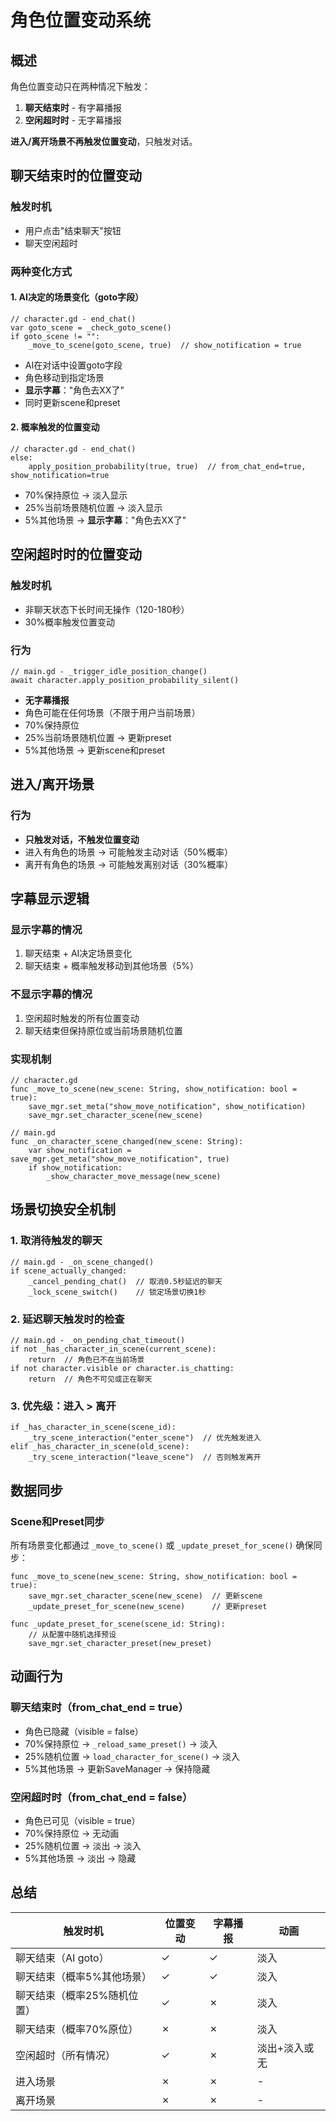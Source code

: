 # 角色位置变动系统

## 概述

角色位置变动只在两种情况下触发：
1. **聊天结束时** - 有字幕播报
2. **空闲超时时** - 无字幕播报

**进入/离开场景不再触发位置变动**，只触发对话。

## 聊天结束时的位置变动

### 触发时机
- 用户点击"结束聊天"按钮
- 聊天空闲超时

### 两种变化方式

#### 1. AI决定的场景变化（goto字段）
```gdscript
// character.gd - end_chat()
var goto_scene = _check_goto_scene()
if goto_scene != "":
    _move_to_scene(goto_scene, true)  // show_notification = true
```

- AI在对话中设置goto字段
- 角色移动到指定场景
- **显示字幕**："角色去XX了"
- 同时更新scene和preset

#### 2. 概率触发的位置变动
```gdscript
// character.gd - end_chat()
else:
    apply_position_probability(true, true)  // from_chat_end=true, show_notification=true
```

- 70%保持原位 → 淡入显示
- 25%当前场景随机位置 → 淡入显示
- 5%其他场景 → **显示字幕**："角色去XX了"

## 空闲超时时的位置变动

### 触发时机
- 非聊天状态下长时间无操作（120-180秒）
- 30%概率触发位置变动

### 行为
```gdscript
// main.gd - _trigger_idle_position_change()
await character.apply_position_probability_silent()
```

- **无字幕播报**
- 角色可能在任何场景（不限于用户当前场景）
- 70%保持原位
- 25%当前场景随机位置 → 更新preset
- 5%其他场景 → 更新scene和preset

## 进入/离开场景

### 行为
- **只触发对话，不触发位置变动**
- 进入有角色的场景 → 可能触发主动对话（50%概率）
- 离开有角色的场景 → 可能触发离别对话（30%概率）

## 字幕显示逻辑

### 显示字幕的情况
1. 聊天结束 + AI决定场景变化
2. 聊天结束 + 概率触发移动到其他场景（5%）

### 不显示字幕的情况
1. 空闲超时触发的所有位置变动
2. 聊天结束但保持原位或当前场景随机位置

### 实现机制
```gdscript
// character.gd
func _move_to_scene(new_scene: String, show_notification: bool = true):
    save_mgr.set_meta("show_move_notification", show_notification)
    save_mgr.set_character_scene(new_scene)

// main.gd
func _on_character_scene_changed(new_scene: String):
    var show_notification = save_mgr.get_meta("show_move_notification", true)
    if show_notification:
        _show_character_move_message(new_scene)
```

## 场景切换安全机制

### 1. 取消待触发的聊天
```gdscript
// main.gd - _on_scene_changed()
if scene_actually_changed:
    _cancel_pending_chat()  // 取消0.5秒延迟的聊天
    _lock_scene_switch()    // 锁定场景切换1秒
```

### 2. 延迟聊天触发时的检查
```gdscript
// main.gd - _on_pending_chat_timeout()
if not _has_character_in_scene(current_scene):
    return  // 角色已不在当前场景
if not character.visible or character.is_chatting:
    return  // 角色不可见或正在聊天
```

### 3. 优先级：进入 > 离开
```gdscript
if _has_character_in_scene(scene_id):
    _try_scene_interaction("enter_scene")  // 优先触发进入
elif _has_character_in_scene(old_scene):
    _try_scene_interaction("leave_scene")  // 否则触发离开
```

## 数据同步

### Scene和Preset同步
所有场景变化都通过 `_move_to_scene()` 或 `_update_preset_for_scene()` 确保同步：

```gdscript
func _move_to_scene(new_scene: String, show_notification: bool = true):
    save_mgr.set_character_scene(new_scene)  // 更新scene
    _update_preset_for_scene(new_scene)      // 更新preset

func _update_preset_for_scene(scene_id: String):
    // 从配置中随机选择预设
    save_mgr.set_character_preset(new_preset)
```

## 动画行为

### 聊天结束时（from_chat_end = true）
- 角色已隐藏（visible = false）
- 70%保持原位 → `_reload_same_preset()` → 淡入
- 25%随机位置 → `load_character_for_scene()` → 淡入
- 5%其他场景 → 更新SaveManager → 保持隐藏

### 空闲超时时（from_chat_end = false）
- 角色已可见（visible = true）
- 70%保持原位 → 无动画
- 25%随机位置 → 淡出 → 淡入
- 5%其他场景 → 淡出 → 隐藏

## 总结

| 触发时机 | 位置变动 | 字幕播报 | 动画 |
|---------|---------|---------|------|
| 聊天结束（AI goto） | ✓ | ✓ | 淡入 |
| 聊天结束（概率5%其他场景） | ✓ | ✓ | 淡入 |
| 聊天结束（概率25%随机位置） | ✓ | ✗ | 淡入 |
| 聊天结束（概率70%原位） | ✗ | ✗ | 淡入 |
| 空闲超时（所有情况） | ✓ | ✗ | 淡出+淡入或无 |
| 进入场景 | ✗ | ✗ | - |
| 离开场景 | ✗ | ✗ | - |
